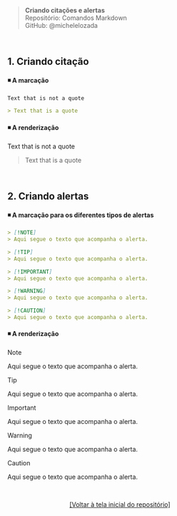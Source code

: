 > **Criando citações e alertas**      
> Repositório: Comandos Markdown  
> GitHub: @michelelozada
&nbsp;
     
&nbsp;     
## 1. Criando citação
#### :black_medium_small_square: A marcação 
```markdown
Text that is not a quote

> Text that is a quote
```

#### :black_medium_small_square: A renderização
Text that is not a quote

> Text that is a quote
     
&nbsp;    

## 2. Criando alertas
#### :black_medium_small_square: A marcação para os diferentes tipos de alertas  
```markdown
> [!NOTE]
> Aqui segue o texto que acompanha o alerta.
```

```markdown
> [!TIP]
> Aqui segue o texto que acompanha o alerta.
```
```markdown
> [!IMPORTANT]
> Aqui segue o texto que acompanha o alerta.
```
```markdown
> [!WARNING]
> Aqui segue o texto que acompanha o alerta.
```
```markdown
> [!CAUTION]
> Aqui segue o texto que acompanha o alerta.
```

#### :black_medium_small_square: A renderização

> [!NOTE]
> Aqui segue o texto que acompanha o alerta.


> [!TIP]
> Aqui segue o texto que acompanha o alerta.


> [!IMPORTANT]
> Aqui segue o texto que acompanha o alerta.


> [!WARNING]
> Aqui segue o texto que acompanha o alerta.


> [!CAUTION]
> Aqui segue o texto que acompanha o alerta.

&nbsp;

<div align="center">
<a href="https://github.com/michelelozada/Comandos-Markdown">[Voltar à tela inicial do repositório]</a>
</div>
